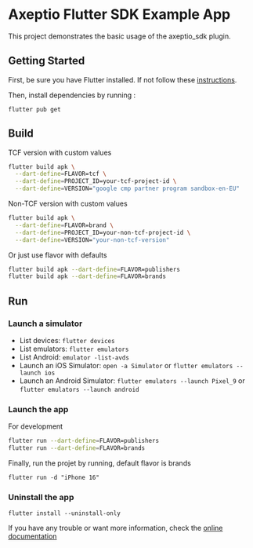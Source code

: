 # Axeptio Flutter SDK Example App

This project demonstrates the basic usage of the axeptio_sdk plugin.

## Getting Started

First, be sure you have Flutter installed. If not follow these [instructions](https://docs.flutter.dev/get-started/install).

Then, install dependencies by running :
```shell
flutter pub get
```
## Build

TCF version with custom values
```bash
flutter build apk \
  --dart-define=FLAVOR=tcf \
  --dart-define=PROJECT_ID=your-tcf-project-id \
  --dart-define=VERSION="google cmp partner program sandbox-en-EU"
```

Non-TCF version with custom values
```bash
flutter build apk \
  --dart-define=FLAVOR=brand \
  --dart-define=PROJECT_ID=your-non-tcf-project-id \
  --dart-define=VERSION="your-non-tcf-version"
```

Or just use flavor with defaults
```bash
flutter build apk --dart-define=FLAVOR=publishers
flutter build apk --dart-define=FLAVOR=brands
```
## Run

### Launch a simulator

- List devices: `flutter devices`<br>
- List emulators: `flutter emulators`<br>
- List Android: `emulator -list-avds`<br>
- Launch an iOS Simulator: `open -a Simulator` or `flutter emulators --launch ios`<br>
- Launch an Android Simulator: `flutter emulators --launch Pixel_9` or `flutter emulators --launch android`<br>

### Launch the app

For development
```bash
flutter run --dart-define=FLAVOR=publishers
flutter run --dart-define=FLAVOR=brands
```

Finally, run the projet by running, default flavor is brands
```shell
flutter run -d "iPhone 16"
```

### Uninstall the app

```shell
flutter install --uninstall-only
```

If you have any trouble or want more information, check the [online documentation](https://docs.flutter.dev/)
